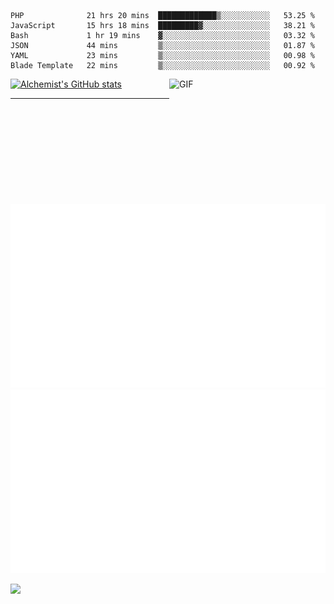 <!--START_SECTION:waka-->

```text
PHP              21 hrs 20 mins  █████████████▒░░░░░░░░░░░   53.25 %
JavaScript       15 hrs 18 mins  █████████▓░░░░░░░░░░░░░░░   38.21 %
Bash             1 hr 19 mins    ▓░░░░░░░░░░░░░░░░░░░░░░░░   03.32 %
JSON             44 mins         ▒░░░░░░░░░░░░░░░░░░░░░░░░   01.87 %
YAML             23 mins         ▒░░░░░░░░░░░░░░░░░░░░░░░░   00.98 %
Blade Template   22 mins         ▒░░░░░░░░░░░░░░░░░░░░░░░░   00.92 %
```

<!--END_SECTION:waka-->

[![Alchemist's GitHub stats](https://github-readme-stats.vercel.app/api?username=DrMaxis&show_icons=true&theme=outrun&count_private=true)](#)
<img align="right" alt="GIF" src="https://user-images.githubusercontent.com/5355808/139111924-210cc6fa-9fb1-4dac-929d-6324a5836a92.gif" width="250" height="200" />
<hr />

![](https://raw.githubusercontent.com/DrMaxis/github-stats-transparent/output/generated/overview.svg)
![](https://raw.githubusercontent.com/DrMaxis/github-stats-transparent/output/generated/languages.svg)

 
<a href="https://count.getloli.com/"><img src="https://count.getloli.com/get/@:maxis-the-alchemist?theme=rule34"></a>
<!-- https://count.getloli.com/get/@alchemist?theme=rule34 -->
<br>
